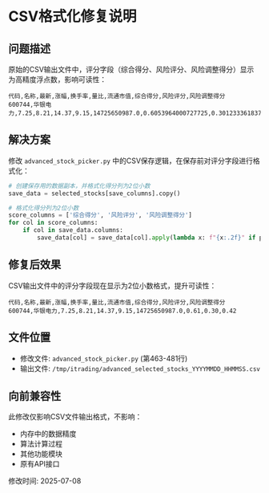 # CSV格式化修复说明

## 问题描述

原始的CSV输出文件中，评分字段（综合得分、风险评分、风险调整得分）显示为高精度浮点数，影响可读性：

```csv
代码,名称,最新,涨幅,换手率,量比,流通市值,综合得分,风险评分,风险调整得分
600744,华银电力,7.25,8.21,14.37,9.15,14725650987.0,0.6053964000727725,0.301233361837783,0.4230308072343598
```

## 解决方案

修改 `advanced_stock_picker.py` 中的CSV保存逻辑，在保存前对评分字段进行格式化：

```python
# 创建保存用的数据副本，并格式化得分列为2位小数
save_data = selected_stocks[save_columns].copy()

# 格式化得分列为2位小数  
score_columns = ['综合得分', '风险评分', '风险调整得分']
for col in score_columns:
    if col in save_data.columns:
        save_data[col] = save_data[col].apply(lambda x: f"{x:.2f}" if pd.notna(x) else x)
```

## 修复后效果

CSV输出文件中的评分字段现在显示为2位小数格式，提升可读性：

```csv
代码,名称,最新,涨幅,换手率,量比,流通市值,综合得分,风险评分,风险调整得分
600744,华银电力,7.25,8.21,14.37,9.15,14725650987.0,0.61,0.30,0.42
```

## 文件位置

- 修改文件: `advanced_stock_picker.py` (第463-481行)
- 输出文件: `/tmp/itrading/advanced_selected_stocks_YYYYMMDD_HHMMSS.csv`

## 向前兼容性

此修改仅影响CSV文件输出格式，不影响：
- 内存中的数据精度
- 算法计算过程
- 其他功能模块
- 原有API接口

修改时间: 2025-07-08
